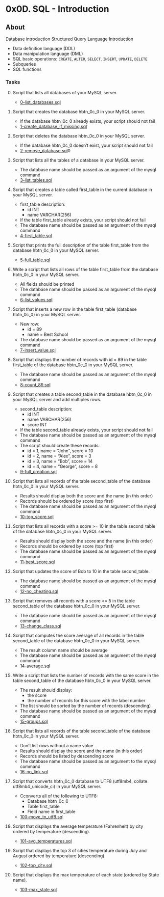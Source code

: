 # 0x0D. SQL - Introduction
## About
Database introduction
Structured Query Language Introduction
* Data definition language (DDL)
* Data manipulation language (DML)
* SQL basic operations: `CREATE`, `ALTER`, `SELECT`, `INSERT`, `UPDATE`, `DELETE`
* Subqueries
* SQL functions
### Tasks
0. Script that lists all databases of your MySQL server.
	* [0-list_databases.sql](0-list_databases.sql)
1. Script that creates the database hbtn_0c_0 in your MySQL server.
	* If the database hbtn_0c_0 already exists, your script should not fail
	- [1-create_database_if_missing.sql](1-create_database_if_missing.sql)
2. Script that deletes the database hbtn_0c_0 in your MySQL server.
	* If the database hbtn_0c_0 doesn’t exist, your script should not fail
	- [2-remove_database.sql](2-remove_database.sql)0
3. Script that lists all the tables of a database in your MySQL server.
	* The database name should be passed as an argument of the mysql command
	- [3-list_tables.sql](3-list_tables.sql)
4. Script that creates a table called first_table in the current database in your MySQL server.

	* first_table description:
		- id INT
		- name VARCHAR(256)
	* If the table first_table already exists, your script should not fail
	* The database name should be passed as an argument of the mysql command
	* [4-first_table.sql](4-first_table.sql)
5. Script that prints the full description of the table first_table from the database hbtn_0c_0 in your MySQL server.
	* [5-full_table.sql](5-full_table.sql)
6. Write a script that lists all rows of the table first_table from the database hbtn_0c_0 in your MySQL server.
	* All fields should be printed
	* The database name should be passed as an argument of the mysql command
	* [6-list_values.sql](6-list_values.sql)
7. Script that inserts a new row in the table first_table (database hbtn_0c_0) in your MySQL server.
	* New row:
		- id = 89
		- name = Best School
	* The database name should be passed as an argument of the mysql command
	* [7-insert_value.sql](7-insert_value.sql)
8. Script that displays the number of records with id = 89 in the table first_table of the database hbtn_0c_0 in your MySQL server.
	* The database name should be passed as an argument of the mysql command
	* [8-count_89.sql](8-count_89.sql)
9. Script that creates a table second_table in the database hbtn_0c_0 in your MySQL server and add multiples rows.
	* second_table description:
		- id INT
		- name VARCHAR(256)
		- score INT
	* If the table second_table already exists, your script should not fail
	* The database name should be passed as an argument of the mysql command
	* The script should create these records:
		- id = 1, name = “John”, score = 10
		- id = 2, name = “Alex”, score = 3
		- id = 3, name = “Bob”, score = 14
		- id = 4, name = “George”, score = 8
	* [9-full_creation.sql](9-full_creation.sql)
10. Script that lists all records of the table second_table of the database hbtn_0c_0 in your MySQL server.

	* Results should display both the score and the name (in this order)
	* Records should be ordered by score (top first)
	* The database name should be passed as an argument of the mysql command
	* [10-top_score.sql](10-top_score.sql)
11. Script that lists all records with a score >= 10 in the table second_table of the database hbtn_0c_0 in your MySQL server.
	* Results should display both the score and the name (in this order)
	* Records should be ordered by score (top first) 
	* The database name should be passed as an argument of the mysql command
	* [11-best_score.sql](11-best_score.sql)
12. Script that updates the score of Bob to 10 in the table second_table.
	* The database name should be passed as an argument of the mysql command
	* [12-no_cheating.sql](12-no_cheating.sql)
13. Script that removes all records with a score <= 5 in the table second_table of the database hbtn_0c_0 in your MySQL server.
	* The database name should be passed as an argument of the mysql command
	* [13-change_class.sql](13-change_class.sql) 
14. Script that computes the score average of all records in the table second_table of the database hbtn_0c_0 in your MySQL server.
	* The result column name should be average
	* The database name should be passed as an argument of the mysql command
	* [14-average.sql](14-average.sql)
15. Write a script that lists the number of records with the same score in the table second_table of the database hbtn_0c_0 in your MySQL server.

	* The result should display:
		- the score
		- the number of records for this score with the label number
	* The list should be sorted by the number of records (descending)
	* The database name should be passed as an argument of the mysql command
	* [15-groups.sql](15-groups.sql)
16. Script that lists all records of the table second_table of the database hbtn_0c_0 in your MySQL server.
	* Don’t list rows without a name value
	* Results should display the score and the name (in this order)
	* Records should be listed by descending score
	* The database name should be passed as an argument to the mysql command
	* [16-no_link.sql](16-no_link.sql)
17. Script that converts hbtn_0c_0 database to UTF8 (utf8mb4, collate utf8mb4_unicode_ci) in your MySQL server.
	* Cconverts all of the following to UTF8:
		- Database hbtn_0c_0
		- Table first_table
		- Field name in first_table
	* [100-move_to_utf8.sql](100-move_to_utf8.sql)
18. Script that displays the average temperature (Fahrenheit) by city ordered by temperature (descending).
	* [101-avg_temperatures.sql](101-avg_temperatures.sql)
19. Script that displays the top 3 of cities temperature during July and August ordered by temperature (descending)
	* [102-top_city.sql](102-top_city.sql)
20. Script that displays the max temperature of each state (ordered by State name).
	* [103-max_state.sql](103-max_state.sql)
